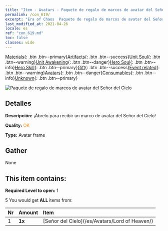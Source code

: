 ```yaml
---
title: "Item - Avatars - Paquete de regalo de marcos de avatar del Señor del Cielo"
permalink: /con_619/
excerpt: "Era of Chaos  Paquete de regalo de marcos de avatar del Señor del Cielo"
last_modified_at: 2021-04-26
locale: es
ref: "con_619.md"
toc: false
classes: wide
---
```

 [Materials](/ItemsES/){: .btn .btn--primary}[Artifacts](/ItemsES/Artifacts/){: .btn .btn--success}[Unit Soul](/ItemsES/UnitSoul/){: .btn .btn--warning}[Unit Awakening](/ItemsES/UnitAwakening/){: .btn .btn--danger}[Hero Soul](/ItemsES/HeroSoul/){: .btn .btn--info}[Hero Skill](/ItemsES/HeroSkill/){: .btn .btn--primary}[Gift](/ItemsES/Gift/){: .btn .btn--success}[Event related](/ItemsES/Events/){: .btn .btn--warning}[Avatars](/ItemsES/Avatars/){: .btn .btn--danger}[Consumables](/ItemsES/Consumables/){: .btn .btn--info}[Unknown](/ItemsES/Unknown/){: .btn .btn--primary}

 ![Paquete de regalo de marcos de avatar del Señor del Cielo](/images/t/i_907003.png)

## Detalles
 **Descripción:** ¡Ábrelo para recibir un marco de avatar del Señor del Cielo!

 **Quality:** <span style="color: #FF8C00">OK</span>

 **Type:** Avatar frame

## Gather

  None

## This item contains:

 **Required Level to open:** 1

 5 You would get **ALL** items  from:

  | Nr | Amount |     Item    |
  |:---|:-------|:------------|
  | 1 |  **1x** | [Señor del Cielo](/es/Avatars/Lord of Heaven/) |  | 
